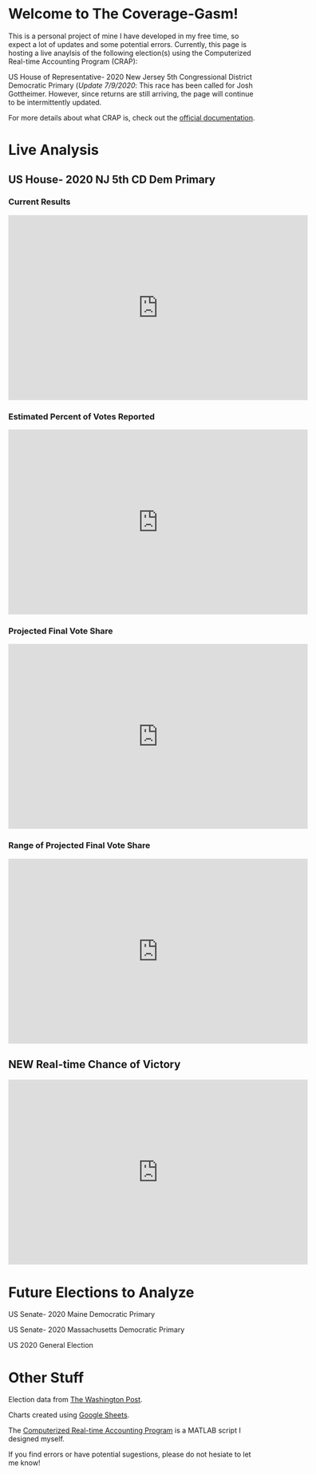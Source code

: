 # Welcome to The Coverage-Gasm!
This is a personal project of mine I have developed in my free time, so expect a lot of updates and some potential errors. Currently, this page is hosting a live anaylsis of the following election(s) using the Computerized Real-time Accounting Program (CRAP):

US House of Representative- 2020 New Jersey 5th Congressional District Democratic Primary (*Update 7/9/2020*: This race has been called for Josh Gottheimer. However, since returns are still arriving, the page will continue to be intermittently updated.

For more details about what CRAP is, check out the [official documentation](https://docs.google.com/document/d/1JwVihLW2GugDK3el7i5EdO03wT124_zcrKv4sPQvE_8/edit?usp=sharing).

# Live Analysis

## US House- 2020 NJ 5th CD Dem Primary

### Current Results
<iframe width="600" height="371" seamless frameborder="0" scrolling="no" src="https://docs.google.com/spreadsheets/d/e/2PACX-1vSzTjXB3qAiovJO3TT7ZJMV0YNZG71U8EZ0Ma7FLcc7ouNv9arJ-BXvcGkp4sVeVLskU4lYd583Fn-B/pubchart?oid=201817614&amp;format=interactive"></iframe>

### Estimated Percent of Votes Reported
<iframe width="600" height="371" seamless frameborder="0" scrolling="no" src="https://docs.google.com/spreadsheets/d/e/2PACX-1vSzTjXB3qAiovJO3TT7ZJMV0YNZG71U8EZ0Ma7FLcc7ouNv9arJ-BXvcGkp4sVeVLskU4lYd583Fn-B/pubchart?oid=1337734164&amp;format=interactive"></iframe>

### Projected Final Vote Share
<iframe width="600" height="371" seamless frameborder="0" scrolling="no" src="https://docs.google.com/spreadsheets/d/e/2PACX-1vSzTjXB3qAiovJO3TT7ZJMV0YNZG71U8EZ0Ma7FLcc7ouNv9arJ-BXvcGkp4sVeVLskU4lYd583Fn-B/pubchart?oid=1721292002&amp;format=interactive"></iframe>

### Range of Projected Final Vote Share
<iframe width="600" height="371" seamless frameborder="0" scrolling="no" src="https://docs.google.com/spreadsheets/d/e/2PACX-1vSzTjXB3qAiovJO3TT7ZJMV0YNZG71U8EZ0Ma7FLcc7ouNv9arJ-BXvcGkp4sVeVLskU4lYd583Fn-B/pubchart?oid=321705706&amp;format=interactive"></iframe>

## **NEW** Real-time Chance of Victory
<iframe width="600" height="371" seamless frameborder="0" scrolling="no" src="https://docs.google.com/spreadsheets/d/e/2PACX-1vSzTjXB3qAiovJO3TT7ZJMV0YNZG71U8EZ0Ma7FLcc7ouNv9arJ-BXvcGkp4sVeVLskU4lYd583Fn-B/pubchart?oid=739929616&amp;format=interactive"></iframe>

# Future Elections to Analyze

US Senate- 2020 Maine Democratic Primary

US Senate- 2020 Massachusetts Democratic Primary

US 2020 General Election

# Other Stuff

Election data from [The Washington Post](https://www.washingtonpost.com/elections/election-results/2020-primary-results/).

Charts created using [Google Sheets](https://www.google.com/sheets/about/).

The [Computerized Real-time Accounting Program](https://github.com/zecellomaster/the-coverage-gasm/blob/master/CRAP.m) is a MATLAB script I designed myself.

If you find errors or have potential sugestions, please do not hesiate to let me know!
